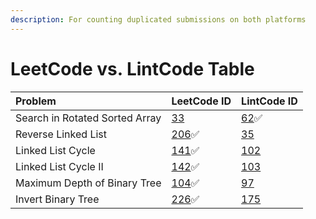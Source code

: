 ```yaml
---
description: For counting duplicated submissions on both platforms
---
```


# LeetCode vs. LintCode Table

| Problem | LeetCode ID | LintCode ID |
| :--- | :--- | :--- |
| Search in Rotated Sorted Array | [33](https://leetcode.com/problems/search-in-rotated-sorted-array/) | [62](binary-search/search-in-rotated-sorted-array.md)✅ |
| Reverse Linked List | [206](linked-list/reverse-linked-list.md)✅ | [35](https://www.lintcode.com/problem/35/) |
| Linked List Cycle | [141](linked-list/linked-list-cycle.md)✅ | [102](https://www.lintcode.com/problem/102/) |
| Linked List Cycle II | [142](linked-list/linked-list-cycle-ii.md)✅ | [103](https://www.lintcode.com/problem/103/) |
| Maximum Depth of Binary Tree | [104](binary-tree/maximum-depth-of-binary-tree.md)✅ | [97](https://www.lintcode.com/problem/97/) |
| Invert Binary Tree | [226]()✅ | [175](https://www.lintcode.com/problem/175/) |



